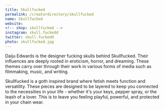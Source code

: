 ```yaml
---
title: Skullfucked
permalink: /creatordirectory/skullfucked
name: Skullfucked
website: 
<!-- shop: skullfucked -->
instagram: skull.fuckedd
twitter: skull.fuckedd
photo: skullfucked.jpg
---
```


Daiju Edwards is the designer fucking skulls behind Skullfucked. Their influences are deeply rooted in eroticism, horror, and dreaming. These themes carry over through their work in various forms of media such as filmmaking, music, and writing.

Skullfucked is a goth inspired brand where fetish meets function and versatility. These pieces are designed to be layered to keep you connected to the necessities in your life - whether it's your keys, pepper spray, or the leash of a lover. This is to leave you feeling playful, powerful, and protected in your chain wear.